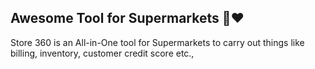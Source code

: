 ## Awesome Tool for Supermarkets 🏬❤

Store 360 is an All-in-One tool for Supermarkets to carry out things like billing, inventory, customer credit score etc.,